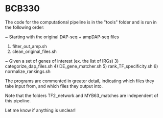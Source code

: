 # BCB330

The code for the computational pipeline is in the "tools" folder and is run in the following order:

~ Starting with the original DAP-seq + ampDAP-seq files
1) filter_out_amp.sh
2) clean_original_files.sh

~ Given a set of genes of interest (ex. the list of IRGs)
3) categorize_dap_files.sh
4) DE_gene_matcher.sh
5) rank_TF_specificity.sh
6) normalize_rankings.sh

The programs are commented in greater detail, indicating which files they take input from, and which files they output into.

Note that the folders TF2_network and MYB63_matches are independent of this pipeline. 

Let me know if anything is unclear!
